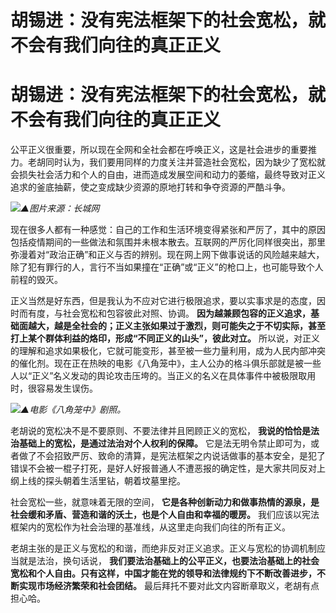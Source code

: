 # 胡锡进：没有宪法框架下的社会宽松，就不会有我们向往的真正正义

# 胡锡进：没有宪法框架下的社会宽松，就不会有我们向往的真正正义

公平正义很重要，所以现在全网和全社会都在呼唤正义，这是社会进步的重要推力。老胡同时认为，我们要用同样的力度关注并营造社会宽松，因为缺少了宽松就会损失社会活力和个人的自由，进而造成发展空间和动力的萎缩，最终导致对正义追求的釜底抽薪，使之变成缺少资源的原地打转和争夺资源的严酷斗争。

![](https://inews.gtimg.com/om_bt/OCFBY14BXeDfl3RMLeQJeT8IA04Fbfhu16xf8z09OeqaAAA/1000)_▲图片来源：长城网_

现在很多人都有一种感觉：自己的工作和生活环境变得紧张和严厉了，其中的原因包括疫情期间的一些做法和氛围并未根本散去。互联网的严厉化同样很突出，那里弥漫着对“政治正确”和正义与否的辨别。现在网上网下做事说话的风险越来越大，除了犯有罪行的人，言行不当如果撞在“正确”或“正义”的枪口上，也可能导致个人前程的毁灭。

正义当然是好东西，但是我认为不应对它进行极限追求，要以实事求是的态度，因时而有度，与社会宽松和包容彼此对照、协调。
**因为越兼顾包容的正义追求，基础面越大，越是全社会的；正义主张如果过于激烈，则可能失之于不切实际，甚至打上某个群体利益的烙印，形成“不同正义的山头”，彼此对立。**
所以说，对正义的理解和追求如果极化，它就可能变形，甚至被一些力量利用，成为人民内部冲突的催化剂。现在正在热映的电影《八角笼中》，主人公办的格斗俱乐部就是被一些人以“正义”名义发动的舆论攻击压垮的。当正义的名义在具体事件中被极限取用时，很容易发生误伤。

![](https://inews.gtimg.com/om_bt/OXaGZAhMBUHBQlMFdExlwoxhVKjj07Bj95eMJi3enx9EIAA/1000)_▲电影《八角笼中》剧照。_

老胡说的宽松决不是不要原则、不要法律并且罔顾正义的宽松， **我说的恰恰是法治基础上的宽松，是通过法治对个人权利的保障。**
它是法无明令禁止即可为，或者做了不会招致严厉、致命的清算，是宪法框架之内说话做事的基本安全，是犯了错误不会被一棍子打死，是好人好报普通人不遭恶报的确定性，是大家共同反对上纲上线的探头朝着生活里钻，朝着坟墓里挖。

社会宽松一些，就意味着无限的空间， **它是各种创新动力和做事热情的源泉，是社会缓和矛盾、营造和谐的沃土，也是个人自由和幸福的暖房。**
我们应该以宪法框架内的宽松作为社会治理的基准线，从这里走向我们向往的所有正义。

老胡主张的是正义与宽松的和谐，而绝非反对正义追求。正义与宽松的协调机制应当就是法治，换句话说，
**我们要法治基础上的公平正义，也要法治基础上的社会宽松和个人自由。只有这样，中国才能在党的领导和法律规约下不断改善进步，不断实现市场经济繁荣和社会团结。**
最后拜托不要对此文内容断章取义，老胡有点担心哈。

